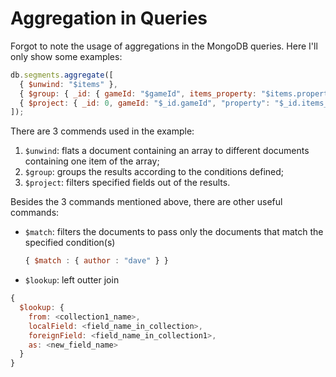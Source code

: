 # Aggregation in Queries

Forgot to note the usage of aggregations in the MongoDB queries. Here I'll only show some examples:

```javascript
db.segments.aggregate([
  { $unwind: "$items" },
  { $group: { _id: { gameId: "$gameId", items_property: "$items.property" } } },
  { $project: { _id: 0, gameId: "$_id.gameId", "property": "$_id.items_property" } }
]);
```

There are 3 commends used in the example:
  1. `$unwind`: flats a document containing an array to different documents containing one item of the array;
  2. `$group`: groups the results according to the conditions defined;
  3. `$project`: filters specified fields out of the results.

Besides the 3 commands mentioned above, there are other useful commands:
  * `$match`: filters the documents to pass only the documents that match the specified condition(s)
  
    ```javascript
    { $match : { author : "dave" } }
    ```

  * `$lookup`: left outter join

```javascript
{
  $lookup: {
    from: <collection1_name>,
    localField: <field_name_in_collection>,
    foreignField: <field_name_in_collection1>,
    as: <new_field_name>
  }
}
```
